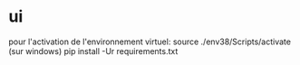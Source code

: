 # ui

pour l'activation de l'environnement virtuel:
source ./env38/Scripts/activate (sur windows)
pip install -Ur requirements.txt

